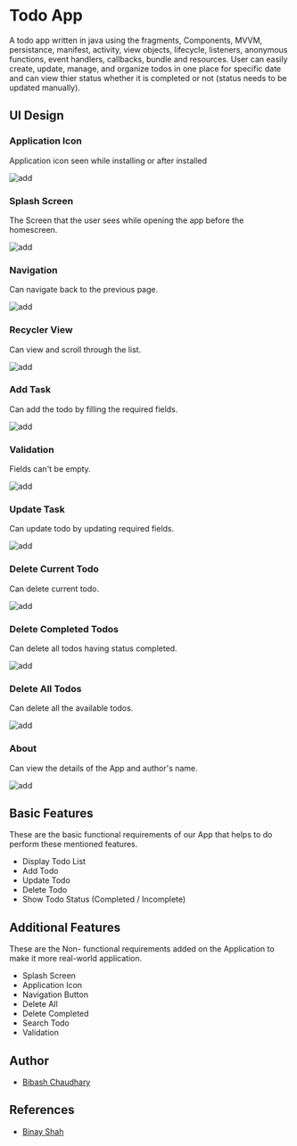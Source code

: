 
# Todo App 

A todo app written in java using the fragments, Components, MVVM, persistance, manifest, activity, view objects, lifecycle, listeners, anonymous functions, event handlers, callbacks, bundle and resources. User can easily create, update, manage, and organize todos in one place for specific date and can view thier status whether it is completed or not (status needs to be updated manually). 

## UI Design
### Application Icon  
Application icon seen while installing or after installed

 ![add](gifs/TodoIcon.png)

### Splash Screen 
The Screen that the user sees while opening the app before the homescreen.
 
![add](gifs/SplashScreen.png)

### Navigation
Can navigate back to the previous page.
  
  ![add](gifs/TodoMenuBack.gif)

### Recycler View
Can view and scroll through the list.
  
![add](gifs/TodoRecyclerView.gif)

### Add Task 
Can add the todo by filling the required fields.
  
![add](gifs/TodoAdd.gif)

### Validation
Fields can't be empty.

![add](gifs/TodoAddValidate.gif)

### Update Task
Can update todo by updating required fields.
  
![add](gifs/TodoUpdate.gif)

### Delete Current Todo
Can delete current todo.
  
![add](gifs/TodoDelete.gif)

### Delete Completed Todos
Can delete all todos having status completed.
 
![add](gifs/TodoDeleteCompleted.gif)

### Delete All Todos
Can delete all the available todos.
  
![add](gifs/TodoDeleteAll.gif)

### About
Can view the details of the App and author's name.
 
![add](gifs/TodoAbout.gif)


## Basic Features

These are the basic functional requirements of our App that helps to do perform these mentioned features.

- Display Todo List
- Add Todo
- Update Todo
- Delete Todo
- Show Todo Status (Completed / Incomplete)

## Additional Features

These are the Non- functional requirements added on the Application to make it more real-world application.
 
- Splash Screen
- Application Icon
- Navigation Button
- Delete All
- Delete Completed
- Search Todo
- Validation 




## Author

- [Bibash Chaudhary](https://github.com/bibash77261081/Todo-App)


## References
- [Binay Shah](https://github.com/binay-shah/TodoMVVM_b)

